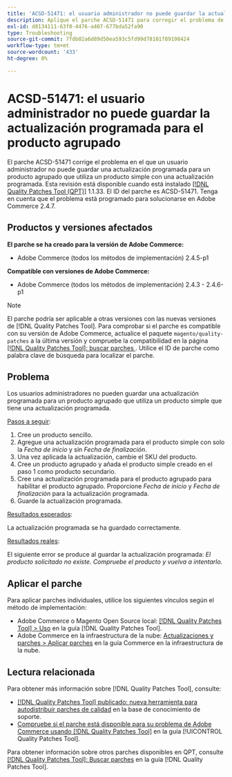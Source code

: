```yaml
---
title: 'ACSD-51471: el usuario administrador no puede guardar la actualización programada para el producto agrupado'
description: Aplique el parche ACSD-51471 para corregir el problema de Adobe Commerce en el que un usuario administrador no puede guardar una actualización programada para un producto agrupado que utiliza un producto simple con una actualización programada.
exl-id: d8134111-63f0-4476-a407-677bda52fa90
type: Troubleshooting
source-git-commit: 7fdb02a6d89d50ea593c5fd99d78101f89198424
workflow-type: tm+mt
source-wordcount: '433'
ht-degree: 0%

---
```


# ACSD-51471: el usuario administrador no puede guardar la actualización programada para el producto agrupado

El parche ACSD-51471 corrige el problema en el que un usuario administrador no puede guardar una actualización programada para un producto agrupado que utiliza un producto simple con una actualización programada. Esta revisión está disponible cuando está instalado [[!DNL Quality Patches Tool (QPT)]](https://experienceleague.adobe.com/es/docs/commerce-operations/tools/quality-patches-tool/quality-patches-tool-to-self-serve-quality-patches) 1.1.33. El ID del parche es ACSD-51471. Tenga en cuenta que el problema está programado para solucionarse en Adobe Commerce 2.4.7.

## Productos y versiones afectados

**El parche se ha creado para la versión de Adobe Commerce:**

* Adobe Commerce (todos los métodos de implementación) 2.4.5-p1

**Compatible con versiones de Adobe Commerce:**

* Adobe Commerce (todos los métodos de implementación) 2.4.3 - 2.4.6-p1

>[!NOTE]
>
>El parche podría ser aplicable a otras versiones con las nuevas versiones de [!DNL Quality Patches Tool]. Para comprobar si el parche es compatible con su versión de Adobe Commerce, actualice el paquete `magento/quality-patches` a la última versión y compruebe la compatibilidad en la página [[!DNL Quality Patches Tool]: buscar parches &#x200B;](https://experienceleague.adobe.com/tools/commerce-quality-patches/index.html?lang=es). Utilice el ID de parche como palabra clave de búsqueda para localizar el parche.

## Problema

Los usuarios administradores no pueden guardar una actualización programada para un producto agrupado que utiliza un producto simple que tiene una actualización programada.

<u>Pasos a seguir</u>:

1. Cree un producto sencillo.
1. Agregue una actualización programada para el producto simple con solo la *Fecha de inicio* y sin *Fecha de finalización*.
1. Una vez aplicada la actualización, cambie el SKU del producto.
1. Cree un producto agrupado y añada el producto simple creado en el paso 1 como producto secundario.
1. Cree una actualización programada para el producto agrupado para habilitar el producto agrupado. Proporcione *Fecha de inicio* y *Fecha de finalización* para la actualización programada.
1. Guarde la actualización programada.

<u>Resultados esperados</u>:

La actualización programada se ha guardado correctamente.

<u>Resultados reales</u>:

El siguiente error se produce al guardar la actualización programada: *El producto solicitado no existe. Compruebe el producto y vuelva a intentarlo.*

## Aplicar el parche

Para aplicar parches individuales, utilice los siguientes vínculos según el método de implementación:

* Adobe Commerce o Magento Open Source local: [[!DNL Quality Patches Tool] > Uso](/help/tools/quality-patches-tool/usage.md) en la guía [!DNL Quality Patches Tool].
* Adobe Commerce en la infraestructura de la nube: [Actualizaciones y parches > Aplicar parches](https://experienceleague.adobe.com/docs/commerce-cloud-service/user-guide/develop/upgrade/apply-patches.html?lang=es) en la guía Commerce en la infraestructura de la nube.

## Lectura relacionada

Para obtener más información sobre [!DNL Quality Patches Tool], consulte:

* [[!DNL Quality Patches Tool] publicado: nueva herramienta para autodistribuir parches de calidad](https://experienceleague.adobe.com/es/docs/commerce-operations/tools/quality-patches-tool/quality-patches-tool-to-self-serve-quality-patches) en la base de conocimiento de soporte.
* [Compruebe si el parche está disponible para su problema de Adobe Commerce usando [!DNL Quality Patches Tool]](/help/tools/quality-patches-tool/patches-available-in-qpt/check-patch-for-magento-issue-with-magento-quality-patches.md) en la guía [!UICONTROL Quality Patches Tool].


Para obtener información sobre otros parches disponibles en QPT, consulte [[!DNL Quality Patches Tool]: Buscar parches](https://experienceleague.adobe.com/tools/commerce-quality-patches/index.html?lang=es) en la guía [!DNL Quality Patches Tool].
